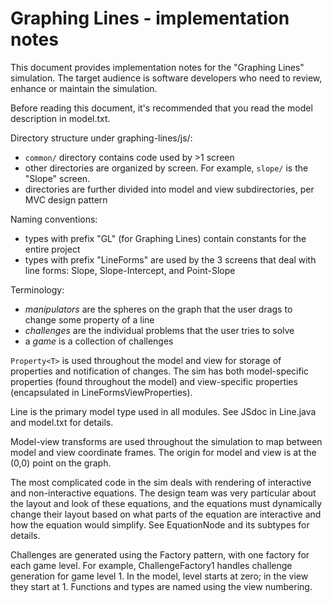 # Graphing Lines - implementation notes

This document provides implementation notes for the "Graphing Lines" simulation. The target audience
is software developers who need to review, enhance or maintain the simulation.

Before reading this document, it's recommended that you read the model description in model.txt.

Directory structure under graphing-lines/js/:
- `common/` directory contains code used by >1 screen
- other directories are organized by screen. For example, `slope/` is the "Slope" screen.
- directories are further divided into model and view subdirectories, per MVC design pattern

Naming conventions:
- types with prefix "GL" (for Graphing Lines) contain constants for the entire project
- types with prefix "LineForms" are used by the 3 screens that deal with line forms:
  Slope, Slope-Intercept, and Point-Slope

Terminology:
- _manipulators_ are the spheres on the graph that the user drags to change some property of a line
- _challenges_ are the individual problems that the user tries to solve
- a _game_ is a collection of challenges

`Property<T>` is used throughout the model and view for storage of properties and notification of changes.
The sim has both model-specific properties (found throughout the model) and view-specific properties
(encapsulated in LineFormsViewProperties).

Line is the primary model type used in all modules. See JSdoc in Line.java and model.txt for details.

Model-view transforms are used throughout the simulation to map between model and view coordinate
frames. The origin for model and view is at the (0,0) point on the graph.

The most complicated code in the sim deals with rendering of interactive and non-interactive
equations. The design team was very particular about the layout and look of these equations,
and the equations must dynamically change their layout based on what parts of the equation are
interactive and how the equation would simplify. See EquationNode and its subtypes for details.

Challenges are generated using the Factory pattern, with one factory for each game level.
For example, ChallengeFactory1 handles challenge generation for game level 1. In the model,
level starts at zero; in the view they start at 1. Functions and types are named using the
view numbering.

